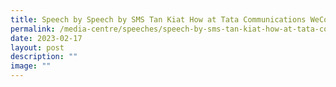 ```yaml
---
title: Speech by Speech by SMS Tan Kiat How at Tata Communications WeConnect
permalink: /media-centre/speeches/speech-by-sms-tan-kiat-how-at-tata-communications-weconnect/
date: 2023-02-17
layout: post
description: ""
image: ""
---
```

